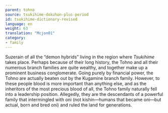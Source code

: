 ```yaml
---
parent: tohno
source: tsukihime-dokuhon-plus-period
id: tsukihime-dictionary-revised
language: en
weight: 63
translation: "Mcjon01"
category:
- family
---
```


Suzerain of all the “demon hybrids” living in the region where *Tsukihime* takes place.
Perhaps because of their long history, the Tohno and all their numerous branch families are quite wealthy, and together make up a prominent business conglomerate.
Going purely by financial power, the Tohno are actually beaten out by the Kugamine branch family. However, to these people blood is more important than anything else, and as the inheritors of the most precious blood of all, the Tohno family naturally fell into a leadership position. Allegedly, they are the descendants of a powerful family that intermingled with oni (not kishin—humans that became oni—but actual, born and bred oni) and ruled the land for generations.
